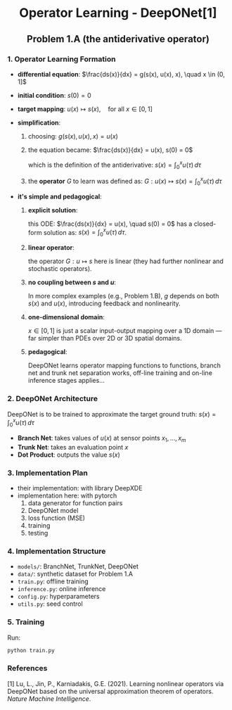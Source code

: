 <h1 style="text-align: center; font-size: 2em;"> Operator Learning - DeepONet[1] </h1>
<h1 style="text-align: center; font-size: 1.5em;"> Problem 1.A (the antiderivative operator) </h1>

### 1. Operator Learning Formation
- **differential equation**: $\frac{ds(x)}{dx} = g(s(x), u(x), x), \quad x \in (0, 1]$

- **initial condition**: $s(0) = 0$

- **target mapping**: $u(x) \mapsto s(x), \quad \text{for all } x \in [0, 1]$

- **simplification**:
    1. choosing: $g(s(x), u(x), x) = u(x)$

    2. the equation became: $\frac{ds(x)}{dx} = u(x), s(0) = 0$

        which is the definition of the antiderivative:  $s(x) = \int_0^x u(\tau)\, d\tau$

    3. the **operator** $G$ to learn was defined as: $G : u(x) \mapsto s(x) = \int_0^x u(\tau)\, d\tau$

- **it's simple and pedagogical**:
    1. **explicit solution**:

        this ODE: $\frac{ds(x)}{dx} = u(x), \quad s(0) = 0$ has a closed-form solution as: $s(x) = \int_0^x u(\tau)\, d\tau$.

    2. **linear operator**:  

        the operator $G : u \mapsto s$ here is linear (they had further nonlinear and stochastic operators).

    3. **no coupling between $s$ and $u$**:  

        In more complex examples (e.g., Problem 1.B), $g$ depends on both $s(x)$ and $u(x)$, introducing feedback and nonlinearity.

    4. **one-dimensional domain**:  

        $x \in [0, 1]$ is just a scalar input-output mapping over a 1D domain — far simpler than PDEs over 2D or 3D spatial domains.

    5. **pedagogical**:
        
        DeepONet learns operator mapping functions to functions, branch net and trunk net separation works, off-line training and on-line inference stages applies...

### 2. DeepONet Architecture

DeepONet is to be trained to approximate the target ground truth: $s(x) = \int_0^x u(\tau)\, d\tau$

- **Branch Net**: takes values of $u(x)$ at sensor points $x_1, \ldots, x_m$
- **Trunk Net**: takes an evaluation point $x$
- **Dot Product**: outputs the value $s(x)$

### 3. Implementation Plan
- their implementation: with library DeepXDE
- implementation here: with pytorch
    1. data generator for function pairs
    2. DeepONet model
    3. loss function (MSE)
    4. training
    5. testing

### 4. Implementation Structure
- `models/`: BranchNet, TrunkNet, DeepONet
- `data/`: synthetic dataset for Problem 1.A
- `train.py`: offline training
- `inference.py`: online inference
- `config.py`: hyperparameters
- `utils.py`: seed control

### 5. Training
Run:
```bash
python train.py
```


### References
[1] Lu, L., Jin, P., Karniadakis, G.E. (2021). Learning nonlinear operators via DeepONet based on the universal approximation theorem of operators. *Nature Machine Intelligence*.
